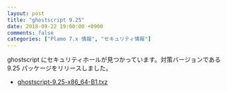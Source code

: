 ```yaml
---
layout: post
title: "ghostscript 9.25"
date: 2018-09-22 19:00:00 +0900
comments: false
categories: ["Plamo 7.x 情報", "セキュリティ情報"]
---
```

ghostscript にセキュリティホールが見つかっています。対策バージョンである 9.25 パッケージをリリースしました。

* [ghostscript-9.25-x86_64-B1.txz](https://repository.plamolinux.org/pub/linux/Plamo/Plamo-7.x/x86_64/plamo/09_printings/ghostscript-9.25-x86_64-B1.txz)
